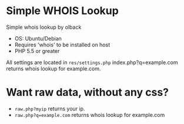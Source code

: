# Simple WHOIS Lookup
Simple whois lookup by olback

* OS: Ubuntu/Debian
* Requires 'whois' to be installed on host
* PHP 5.5 or greater

All settings are located in ```res/settings.php```
index.php?q=example.com returns whois lookup for example.com.

# Want raw data, without any css?
* ```raw.php?myip``` returns your ip.
* ```raw.php?q=example.com``` returns whois lookup for example.com
